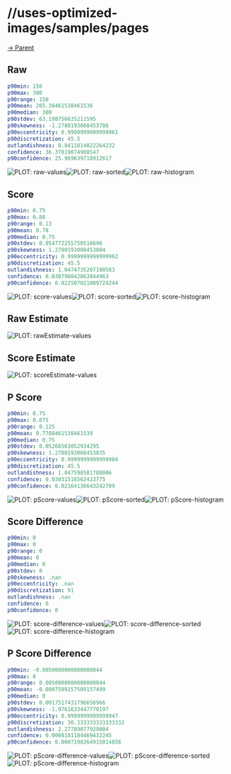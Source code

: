 
# //uses-optimized-images/samples/pages

[→ Parent](../..)


## Raw


```yaml
p90min: 150
p90max: 300
p90range: 150
p90mean: 265.38461538461536
p90median: 300
p90stdev: 63.198756635211595
p90skewness: -1.2780193008453786
p90eccentricity: 0.9999999999999961
p90discretization: 45.5
outlandishness: 0.8411814022264232
confidence: 36.37819874908547
p90confidence: 25.969639718912617

```

![PLOT: raw-values](./raw/values.svg)![PLOT: raw-sorted](./raw/sorted.svg)![PLOT: raw-histogram](./raw/histogram.svg)
## Score


```yaml
p90min: 0.75
p90max: 0.88
p90range: 0.13
p90mean: 0.78
p90median: 0.75
p90stdev: 0.054772255750516696
p90skewness: 1.2780193008453804
p90eccentricity: 0.9999999999999962
p90discretization: 45.5
outlandishness: 1.0474735207100583
confidence: 0.030796042863844963
p90confidence: 0.022507021089724244

```

![PLOT: score-values](./score/values.svg)![PLOT: score-sorted](./score/sorted.svg)![PLOT: score-histogram](./score/histogram.svg)
## Raw Estimate

![PLOT: rawEstimate-values](./rawEstimate/values.svg)
## Score Estimate

![PLOT: scoreEstimate-values](./scoreEstimate/values.svg)
## P Score


```yaml
p90min: 0.75
p90max: 0.875
p90range: 0.125
p90mean: 0.7788461538461539
p90median: 0.75
p90stdev: 0.05266563052934295
p90skewness: 1.2780193008453835
p90eccentricity: 0.9999999999999984
p90discretization: 45.5
outlandishness: 1.047598581788006
confidence: 0.03031516562423775
p90confidence: 0.02164136643242709

```

![PLOT: pScore-values](./pScore/values.svg)![PLOT: pScore-sorted](./pScore/sorted.svg)![PLOT: pScore-histogram](./pScore/histogram.svg)
## Score Difference


```yaml
p90min: 0
p90max: 0
p90range: 0
p90mean: 0
p90median: 0
p90stdev: 0
p90skewness: .nan
p90eccentricity: .nan
p90discretization: 91
outlandishness: .nan
confidence: 0
p90confidence: 0

```

![PLOT: score-difference-values](./score-difference/values.svg)![PLOT: score-difference-sorted](./score-difference/sorted.svg)![PLOT: score-difference-histogram](./score-difference/histogram.svg)
## P Score Difference


```yaml
p90min: -0.0050000000000000044
p90max: 0
p90range: 0.0050000000000000044
p90mean: -0.0007509157509157499
p90median: 0
p90stdev: 0.0017517431796656966
p90skewness: -1.9761633447770197
p90eccentricity: 0.9999999999999947
p90discretization: 30.333333333333332
outlandishness: 2.27789077929804
confidence: 0.0008101184469432245
p90confidence: 0.0007198264915014856

```

![PLOT: pScore-difference-values](./pScore-difference/values.svg)![PLOT: pScore-difference-sorted](./pScore-difference/sorted.svg)![PLOT: pScore-difference-histogram](./pScore-difference/histogram.svg)